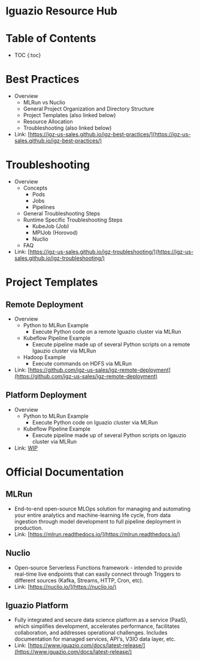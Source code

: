 # Iguazio Resource Hub

# Table of Contents
* TOC
{:toc}

# Best Practices
- Overview
    - MLRun vs Nuclio
    - General Project Organization and Directory Structure
    - Project Templates (also linked below)
    - Resource Allocation
    - Troubleshooting (also linked below)
- Link: [https://igz-us-sales.github.io/igz-best-practices/](https://igz-us-sales.github.io/igz-best-practices/)

# Troubleshooting
- Overview
    - Concepts
        - Pods
        - Jobs
        - Pipelines
    - General Troubleshooting Steps
    - Runtime Specific Troubleshooting Steps
        - KubeJob (Job)
        - MPIJob (Horovod)
        - Nuclio
    - FAQ
-  Link: [https://igz-us-sales.github.io/igz-troubleshooting/](https://igz-us-sales.github.io/igz-troubleshooting/)

# Project Templates
## Remote Deployment
- Overview
    - Python to MLRun Example
        - Execute Python code on a remote Iguazio cluster via MLRun
    - Kubeflow Pipeline Example
        - Execute pipeline made up of several Python scripts on a remote Igauzio cluster via MLRun
    - Hadoop Example
        - Execute commands on HDFS via MLRun
- Link: [https://github.com/igz-us-sales/igz-remote-deployment](https://github.com/igz-us-sales/igz-remote-deployment)

## Platform Deployment    
- Overview
    - Python to MLRun Example
        - Execute Python code on Iguazio cluster via MLRun
    - Kubeflow Pipeline Example
        - Execute pipeline made up of several Python scripts on Igauzio cluster via MLRun
- Link: [WIP](#)

# Official Documentation
## MLRun
- End-to-end open-source MLOps solution for managing and automating your entire analytics and machine-learning life cycle, from data ingestion through model development to full pipeline deployment in production.
- Link: [https://mlrun.readthedocs.io/](https://mlrun.readthedocs.io/)

## Nuclio
- Open-source Serverless Functions framework - intended to provide real-time live endpoints that can easily connect through Triggers to different sources (Kafka, Streams, HTTP, Cron, etc).
- Link: [https://nuclio.io/](https://nuclio.io/)

## Iguazio Platform
- Fully integrated and secure data science platform as a service (PaaS), which simplifies development, accelerates performance, facilitates collaboration, and addresses operational challenges. Includes documentation for managed services, API's, V3IO data layer, etc.
- Link: [https://www.iguazio.com/docs/latest-release/](https://www.iguazio.com/docs/latest-release/)